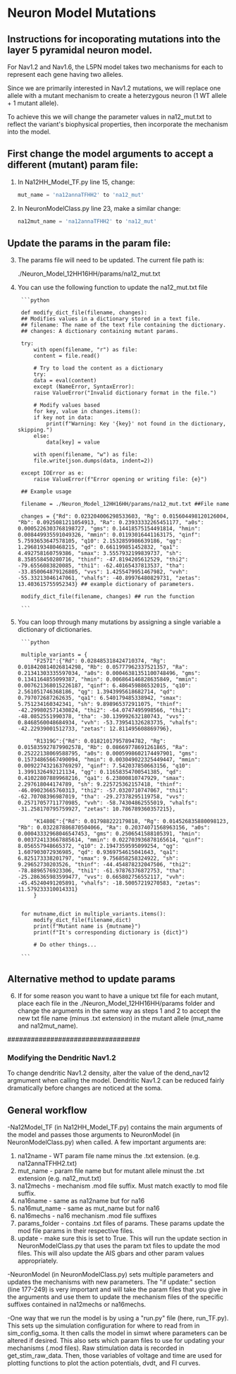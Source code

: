 # Neuron Model Mutations

## Instructions for incoporating mutations into the layer 5 pyramidal neuron model.

For Nav1.2 and Nav1.6, the L5PN model takes two mechanisms for each to represent each gene having two alleles.

Since we are primarily interested in Nav1.2 mutations, we will replace one allele with a mutant mechanism to
create a heterzygous neuron (1 WT allele + 1 mutant allele).

To achieve this we will change the parameter values in na12_mut.txt to reflect the variant's biophysical properties,
then incorporate the mechanism into the model.

## First change the model arguments to accept a different (mutant) param file: 
1. In Na12HH_Model_TF.py line 15, change: 
    
    ```python
    mut_name = 'na12annaTFHH2' to 'na12_mut'


2. In NeuronModelClass.py line 23, make a similar change:
    
    ```python
    na12mut_name = 'na12annaTFHH2' to 'na12_mut'


## Update the params in the param file:
3. The params file will need to be updated. The current file path is:

    ./Neuron_Model_12HH16HH/params/na12_mut.txt

4. You can use the following function to update the na12_mut.txt file

        ```python

        def modify_dict_file(filename, changes):
        ## Modifies values in a dictionary stored in a text file.
        ## filename: The name of the text file containing the dictionary.
        ## changes: A dictionary containing mutant params.

        try:
            with open(filename, "r") as file:
            content = file.read()

            # Try to load the content as a dictionary
            try:
            data = eval(content)
            except (NameError, SyntaxError):
            raise ValueError("Invalid dictionary format in the file.")

            # Modify values based
            for key, value in changes.items():
            if key not in data:
                print(f"Warning: Key '{key}' not found in the dictionary, skipping.")
            else:
                data[key] = value

            with open(filename, "w") as file:
            file.write(json.dumps(data, indent=2))

        except IOError as e:
            raise ValueError(f"Error opening or writing file: {e}")

        ## Example usage

        filename = ./Neuron_Model_12HH16HH/params/na12_mut.txt ##File name

        changes = {"Rd": 0.023204006298533603, "Rg": 0.015604498120126004, "Rb": 0.0925081211054913, "Ra": 0.23933332265451177, "a0s": 0.0005226303768198727, "gms": 0.14418575154491814, "hmin": 0.008449935591049326, "mmin": 0.01193016441163175, "qinf": 5.7593653647578105, "q10": 2.1532859986639186, "qg": 1.2968193480468215, "qd": 0.661199851452832, "qa1": 4.492758160759386, "smax": 3.5557932199839737, "sh": 8.358558450280716, "thinf": -47.8194205612529, "thi2": -79.6556083820085, "thi1": -62.40165437813537, "tha": -33.850064879126805, "vvs": 1.4255479951467982, "vvh": -55.33213046147061, "vhalfs": -40.89976480829731, "zetas": 13.403615755952343} ## example dictionary of parameters.

        modify_dict_file(filename, changes) ## run the function
        
        ```

5. You can loop through many mutations by assigning a single variable a dictionary of dictionaries.

        ```python

        multiple_variants = {
            "F257I":{"Rd": 0.028485318424710374, "Rg": 0.018420814026814298, "Rb": 0.05777962337521357, "Ra": 0.21341303335597034, "a0s": 0.00046381351100748496, "gms": 0.1341164855099387, "hmin": 0.006864146828635849, "mmin": 0.007621368015226187, "qinf": 6.486459886532015, "q10": 2.561051746368186, "qg": 1.3943995618682714, "qd": 0.797072687262635, "qa1": 6.540179485338942, "smax": 5.751234160342341, "sh": 9.898965372911075, "thinf": -42.299802571430824, "thi2": -64.0747495998566, "thi1": -48.0852551990378, "tha": -30.139992632180743, "vvs": 0.8468560048684934, "vvh": -53.739541326283735, "vhalfs": -42.22939001512733, "zetas": 12.811495608869796},

            "R1319G":{"Rd": 0.01821017957894782, "Rg": 0.015835927879902578, "Rb": 0.08669778691261865, "Ra": 0.25222138069588795, "a0s": 0.0005998602174497901, "gms": 0.15734865667490094, "hmin": 0.003049022325449447, "mmin": 0.009227432163769297, "qinf": 7.542037850663156, "q10": 1.3991326492121134, "qg": 0.11658354700541385, "qd": 0.41022807889968216, "qa1": 6.23800810747929, "smax": 2.297618044174789, "sh": 9.225725362157418, "thinf": -46.09023665760313, "thi2": -57.0320710747067, "thi1": -62.70708396987019, "tha": -29.27378295119758, "vvs": 0.25717057711770985, "vvh": -58.74304862555019, "vhalfs": -31.258170795759927, "zetas": 10.786789360357215},

            "K1480E":{"Rd": 0.017988222179818, "Rg": 0.014526835880098123, "Rb": 0.032287886870504066, "Ra": 0.20374071568963156, "a0s": 0.00043332968046547453, "gms": 0.2506541588105391, "hmin": 0.003724133667885614, "mmin": 0.022703936878165614, "qinf": 8.056557948665372, "q10": 2.1947359595099254, "qg": 1.607903072936985, "qd": 0.9369754615041643, "qa1": 6.825173338201797, "smax": 9.756858258324922, "sh": 9.29652730203526, "thinf": -44.454878232047506, "thi2": -78.8896576923306, "thi1": -61.97876376872753, "tha": -25.286365983599477, "vvs": 0.665802756552117, "vvh": -45.45240491205891, "vhalfs": -18.50057219270583, "zetas": 11.579233310014331}
            }


        for mutname,dict in multiple_variants.items():
            modify_dict_file(filename,dict)
            print(f"Mutant name is {mutname}")
            print(f"It's corresponding dictionary is {dict}")

            # Do other things...

        ```

## Alternative method to update params
6. If for some reason you want to have a unique txt file for each mutant, place each file in the ./Neuron_Model_12HH16HH/params folder
and change the arguments in the same way as steps 1 and 2 to accept the new txt file name (minus .txt extension) in the mutant allele (mut_name and na12mut_name).



##################################
### Modifying the Dendritic Nav1.2
To change dendritic Nav1.2 density, alter the value of the dend_nav12 argmument when calling the model. Dendritic Nav1.2 can be reduced fairly dramatically before changes are noticed at the soma. 


## General workflow
-Na12Model_TF (in Na12HH_Model_TF.py) contains the main arguments of the model and passes those arguments to NeuronModel (in NeuronModelClass.py) when called. A few important arguments are:
1. na12name - WT param file name minus the .txt extension. (e.g. na12annaTFHH2.txt)
2. mut_name - param file name but for mutant allele minust the .txt extension (e.g. na12_mut.txt)
3. na12mechs - mechanism .mod file suffix. Must match exactly to mod file suffix.
4. na16name - same as na12name but for na16
5. na16mut_name - same as mut_name but for na16
6. na16mechs - na16 mechanism .mod file suffixes
7. params_folder - contains .txt files of params. These params update the mod file params in their respective files.
8. update - make sure this is set to True. This will run the update section in NeuronModelClass.py that uses the param txt files to update the mod files. This will also update the AIS gbars and other param values appropriately.

-NeuronModel (in NeuronModelClass.py) sets multiple parameters and updates the mechanisms with new parameters. The "if update:" section (line 177-249) is very important and will take the param files that you give in the arguments
and use them to update the mechanism files of the specific suffixes contained in na12mechs or na16mechs.

-One way that we run the model is by using a "run.py" file (here, run_TF.py). This sets up the simulation configuration for where to read from in sim_config_soma. It then calls the model in simwt where parameters can be altered if 
desired. This also sets which param files to use for updating your mechanisms (.mod files). Raw stimulation data is recorded in get_stim_raw_data. Then, those variables of voltage and time are used for plotting functions to plot
the action potentials, dvdt, and FI curves.